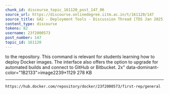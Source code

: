 ```yaml
---
chunk_id: discourse_topic_161120_post_147_06
source_url: https://discourse.onlinedegree.iitm.ac.in/t/161120/147
source_title: GA2 - Deployment Tools - Discussion Thread [TDS Jan 2025]
content_type: discourse
tokens: 82
username: 23f2000573
post_number: 147
topic_id: 161120
---
```


 to the repository. This command is relevant for students learning how to deploy Docker images. The interface also offers the option to upgrade for automated builds and connect to GitHub or Bitbucket. 2x" data-dominant-color="1B2133">image2239×1129 278 KB

---

`https://hub.docker.com/repository/docker/23f2000573/first-rep/general`
